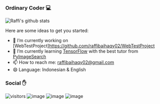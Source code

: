 ### Ordinary Coder 💻

![Raffi's github stats](https://github-readme-stats.vercel.app/api?username=raffibaihaqy02&show_icons=true&theme=tokyonight)

Here are some ideas to get you started:

- 🔭 I’m currently working on [WebTestProject]https://github.com/raffibaihaqy02/WebTestProject
- 🌱 I’m currently learning [TensorFlow](https://www.tensorflow.org) with the best tutor from [PyImageSearch](https://www.pyimagesearch.com)
- 📫 How to reach me: raffibaihaqy02@gmail.com
- 😄 Language: Indonesian & English



### Social ✋
![visitors](https://visitor-badge.glitch.me/badge?page_id=raffibaihaqy02.raffibaihaqy02)
![image](https://img.shields.io/badge/raffibaihaqy02@gmail.com-D14836?style=for-the-badge&logo=gmail&logoColor=white)
![image](https://img.shields.io/badge/baihaqyraffi-E4405F?style=for-the-badge&logo=instagram&logoColor=white)
![image](https://img.shields.io/badge/raffibaihaqy-0077B5?style=for-the-badge&logo=linkedin&logoColor=white)
